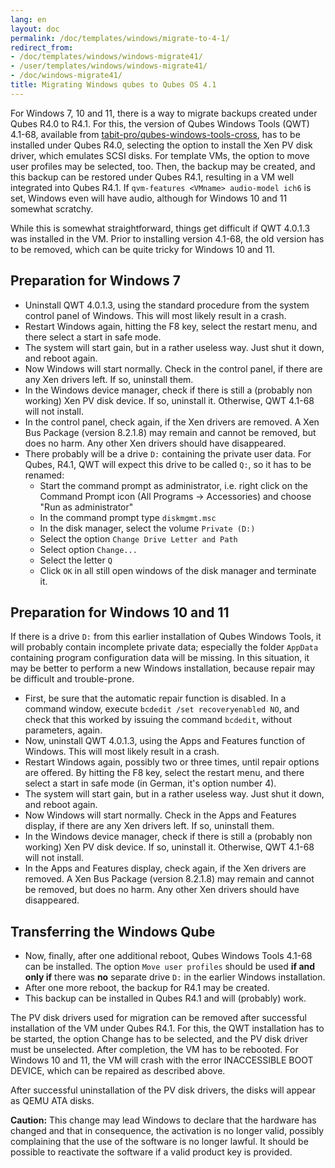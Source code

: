 ```yaml
---
lang: en
layout: doc
permalink: /doc/templates/windows/migrate-to-4-1/
redirect_from:
- /doc/templates/windows/windows-migrate41/
- /user/templates/windows/windows-migrate41/
- /doc/windows-migrate41/
title: Migrating Windows qubes to Qubes OS 4.1
---
```


For Windows 7, 10 and 11, there is a way to migrate backups created under Qubes R4.0 to R4.1. For this, the version of Qubes Windows Tools (QWT) 4.1-68, available from [tabit-pro/qubes-windows-tools-cross](https://github.com/tabit-pro/qubes-windows-tools-cross/releases), has to be installed under Qubes R4.0, selecting the option to install the Xen PV disk driver, which emulates SCSI disks. For template VMs, the option to move user profiles may be selected, too. Then, the backup may be created, and this backup can be restored under Qubes R4.1, resulting in a VM well integrated into Qubes R4.1. If `qvm-features <VMname> audio-model ich6` is set, Windows even will have audio, although for Windows 10 and 11 somewhat scratchy.
 
While this is somewhat straightforward, things get difficult if QWT 4.0.1.3 was installed in the VM. Prior to installing version 4.1-68, the old version has to be removed, which can be quite tricky for Windows 10 and 11.

## Preparation for Windows 7

 - Uninstall QWT 4.0.1.3, using the standard procedure from the system control panel of Windows. This will most likely result in a crash.
 - Restart Windows again, hitting the F8 key, select the restart menu, and there select a start in safe mode.
 - The system will start gain, but in a rather useless way. Just shut it down, and reboot again.
 - Now Windows will start normally. Check in the control panel, if there are any Xen drivers left. If so, uninstall them.
 - In the Windows device manager, check if there is still a (probably non working) Xen PV disk device. If so, uninstall it. Otherwise, QWT 4.1-68 will not install.
 - In the control panel, check again, if the Xen drivers are removed. A Xen Bus Package (version 8.2.1.8) may remain and cannot be removed, but does no harm. Any other Xen drivers should have disappeared.
 - There probably will be a drive `D:` containing the private user data. For Qubes, R4.1, QWT will expect this drive to be called `Q:`, so it has to be renamed:
	 - Start the command prompt as administrator, i.e. right click on the Command Prompt icon (All Programs -> Accessories) and choose "Run as administrator"
	 - In the command prompt type `diskmgmt.msc`
	 - In the disk manager, select the volume `Private (D:)`
	 - Select the option `Change Drive Letter and Path`
	 - Select option `Change...`
	 - Select the letter `Q`
	 - Click `OK` in all still open windows of the disk manager and terminate it.

## Preparation for Windows 10 and 11

If there is a drive `D:` from this earlier installation of Qubes Windows Tools, it will probably contain incomplete private data; especially the folder `AppData` containing program configuration data will be missing. In this situation, it may be better to perform a new Windows installation, because repair may be difficult and trouble-prone.
- First, be sure that the automatic repair function is disabled. In a command window, execute `bcdedit /set recoveryenabled NO`, and check that this worked by issuing the command `bcdedit`, without parameters, again.
- Now, uninstall QWT 4.0.1.3, using the Apps and Features function of Windows. This will most likely result in a crash.
- Restart Windows again, possibly two or three times, until repair options are offered. By hitting the F8 key, select the restart menu, and there select a start in safe mode (in German, it's option number 4).
- The system will start gain, but in a rather useless way. Just shut it down, and reboot again.
- Now Windows will start normally. Check in the Apps and Features display, if there are any Xen drivers left. If so, uninstall them.
- In the Windows device manager, check if there is still a (probably non working) Xen PV disk device. If so, uninstall it. Otherwise, QWT 4.1-68 will not install.
- In the Apps and Features display, check again, if the Xen drivers are removed. A Xen Bus Package (version 8.2.1.8) may remain and cannot be removed, but does no harm. Any other Xen drivers should have disappeared.
  
## Transferring the Windows Qube

- Now, finally, after one additional reboot, Qubes Windows Tools 4.1-68 can be installed. The option `Move user profiles` should be used **if and only if** there was **no** separate drive `D:` in the earlier Windows installation.
- After one more reboot, the backup for R4.1 may be created.
- This backup can be installed in Qubes R4.1 and will (probably) work.
 
The PV disk drivers used for migration can be removed after successful installation of the VM under Qubes R4.1. For this, the QWT installation has to be started, the option Change has to be selected, and the PV disk driver must be unselected. After completion, the VM has to be rebooted. For Windows 10 and 11, the VM will crash with the error INACCESSIBLE BOOT DEVICE, which can be repaired as described above.

After successful uninstallation of the PV disk drivers, the disks will appear as QEMU ATA disks.

<div class="alert alert-warning" role="alert">
    <i class="fa fa-exclamation-circle"></i>
    <b>Caution:</b> This change may lead Windows to declare that the hardware has changed and that in consequence, the activation is no longer valid, possibly complaining that the use of the software is no longer lawful. It should be possible to reactivate the software if a valid product key is provided.
</div>
